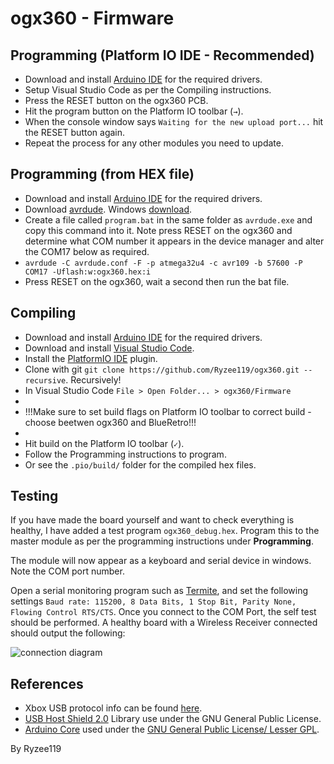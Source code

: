 # ogx360 - Firmware

## Programming (Platform IO IDE - Recommended)
* Download and install [Arduino IDE](https://www.arduino.cc/en/software) for the required drivers.
* Setup Visual Studio Code as per the Compiling instructions.
* Press the RESET button on the ogx360 PCB.
* Hit the program button on the Platform IO toolbar (`→`).
* When the console window says `Waiting for the new upload port...` hit the RESET button again.
* Repeat the process for any other modules you need to update.

## Programming (from HEX file)
* Download and install [Arduino IDE](https://www.arduino.cc/en/software) for the required drivers.
* Download [avrdude](http://download.savannah.gnu.org/releases/avrdude/). Windows [download](http://download.savannah.gnu.org/releases/avrdude/avrdude-6.3-mingw32.zip).
* Create a file called `program.bat` in the same folder as `avrdude.exe` and copy this command into it. Note press RESET on the ogx360 and determine what COM number it appears in the device manager and alter the COM17 below as required.
* `avrdude -C avrdude.conf -F -p atmega32u4 -c avr109 -b 57600 -P COM17 -Uflash:w:ogx360.hex:i`
* Press RESET on the ogx360, wait a second then run the bat file.

## Compiling
* Download and install [Arduino IDE](https://www.arduino.cc/en/software) for the required drivers.
* Download and install [Visual Studio Code](https://code.visualstudio.com/).
* Install the [PlatformIO IDE](https://platformio.org/platformio-ide) plugin.
* Clone with git `git clone https://github.com/Ryzee119/ogx360.git --recursive`. Recursively!
* In Visual Studio Code `File > Open Folder... > ogx360/Firmware`
* 
* !!!Make sure to set build flags on Platform IO toolbar to correct build - choose beetwen ogx360 and BlueRetro!!!
* 
* Hit build on the Platform IO toolbar (`✓`).
* Follow the Programming instructions to program.
* Or see the `.pio/build/` folder for the compiled hex files.

## Testing
If you have made the board yourself and want to check everything is healthy, I have added a test program `ogx360_debug.hex`. Program this to the master module as per the programming instructions under **Programming**.

The module will now appear as a keyboard and serial device in windows. Note the COM port number.

Open a serial monitoring program such as [Termite](https://www.compuphase.com/software_termite.htm), and set the following settings `Baud rate: 115200, 8 Data Bits, 1 Stop Bit, Parity None, Flowing Control RTS/CTS`. Once you connect to the COM Port, the self test should be performed. A healthy board with a Wireless Receiver connected should output the following:

<img src="../Images/selftest.jpg" alt="connection diagram"/>  

## References
* Xbox USB protocol info can be found [here](https://xboxdevwiki.net/Xbox_Input_Devices).
* [USB Host Shield 2.0](https://github.com/felis/USB_Host_Shield_2.0) Library use under the GNU General Public License.
* [Arduino Core](https://github.com/Ryzee119/ArduinoCore-avr) used under the [GNU General Public License/ Lesser GPL](https://github.com/arduino/Arduino/blob/master/license.txt).

By Ryzee119
